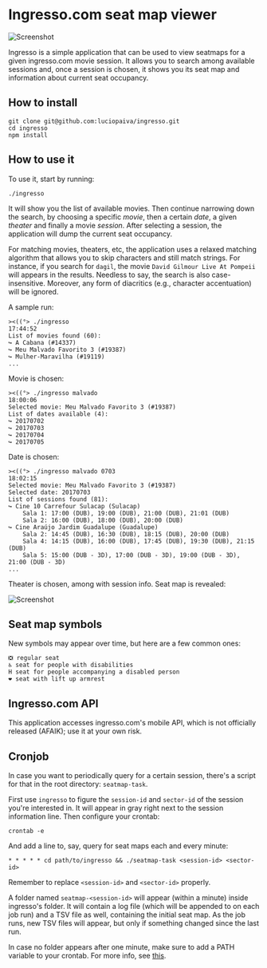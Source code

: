 # Ingresso.com seat map viewer

![Screenshot](https://raw.githubusercontent.com/luciopaiva/ingresso/master/screenshots/ingresso.png)

Ingresso is a simple application that can be used to view seatmaps for a given ingresso.com movie session. It allows you to search among available sessions and, once a session is chosen, it shows you its seat map and information about current seat occupancy.

## How to install

    git clone git@github.com:luciopaiva/ingresso.git
    cd ingresso
    npm install

## How to use it

To use it, start by running:

    ./ingresso

It will show you the list of available movies. Then continue narrowing down the search, by choosing a specific *movie*, then a certain *date*, a given *theater* and finally a movie *session*. After selecting a session, the application will dump the current seat occupancy.

For matching movies, theaters, etc, the application uses a relaxed matching algorithm that allows you to skip characters and still match strings. For instance, if you search for `dagil`, the movie `David Gilmour Live At Pompeii` will appears in the results. Needless to say, the search is also case-insensitive. Moreover, any form of diacritics (e.g., character accentuation) will be ignored.

A sample run:

    ><((°> ./ingresso                                                                                                                                                17:44:52
    List of movies found (60):
    ↪ A Cabana (#14337)
    ↪ Meu Malvado Favorito 3 (#19387)
    ↪ Mulher-Maravilha (#19119)
    ...

Movie is chosen:

    ><((°> ./ingresso malvado                                                                                                                                        18:00:06
    Selected movie: Meu Malvado Favorito 3 (#19387)
    List of dates available (4):
    ↪ 20170702
    ↪ 20170703
    ↪ 20170704
    ↪ 20170705

Date is chosen:

    ><((°> ./ingresso malvado 0703                                                                                                                                   18:02:15
    Selected movie: Meu Malvado Favorito 3 (#19387)
    Selected date: 20170703
    List of sessions found (81):
    ↪ Cine 10 Carrefour Sulacap (Sulacap)
        Sala 1: 17:00 (DUB), 19:00 (DUB), 21:00 (DUB), 21:01 (DUB)
        Sala 2: 16:00 (DUB), 18:00 (DUB), 20:00 (DUB)
    ↪ Cine Araújo Jardim Guadalupe (Guadalupe)
        Sala 2: 14:45 (DUB), 16:30 (DUB), 18:15 (DUB), 20:00 (DUB)
        Sala 4: 14:15 (DUB), 16:00 (DUB), 17:45 (DUB), 19:30 (DUB), 21:15 (DUB)
        Sala 5: 15:00 (DUB - 3D), 17:00 (DUB - 3D), 19:00 (DUB - 3D), 21:00 (DUB - 3D)
    ...

Theater is chosen, among with session info. Seat map is revealed:

![Screenshot](https://raw.githubusercontent.com/luciopaiva/ingresso/master/screenshots/ingresso-sample.png)

## Seat map symbols

New symbols may appear over time, but here are a few common ones:

    ❎ regular seat
    ♿ seat for people with disabilities
    H seat for people accompanying a disabled person
    ❤ seat with lift up armrest

## Ingresso.com API

This application accesses ingresso.com's mobile API, which is not officially released (AFAIK); use it at your own risk.

## Cronjob

In case you want to periodically query for a certain session, there's a script for that in the root directory: `seatmap-task`.

First use `ingresso` to figure the `session-id` and `sector-id` of the session you're interested in. It will appear in gray right next to the session information line. Then configure your crontab:

    crontab -e

And add a line to, say, query for seat maps each and every minute:

    * * * * * cd path/to/ingresso && ./seatmap-task <session-id> <sector-id>

Remember to replace `<session-id>` and `<sector-id>` properly.

A folder named `seatmap-<session-id>` will appear (within a minute) inside ingresso's folder. It will contain a log file (which will be appended to on each job run) and a TSV file as well, containing the initial seat map. As the job runs, new TSV files will appear, but only if something changed since the last run.

In case no folder appears after one minute, make sure to add a PATH variable to your crontab. For more info, see [this](https://askubuntu.com/a/23438/204815).
